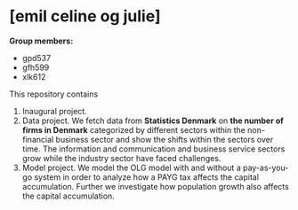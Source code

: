 # \[emil celine og julie\]

**Group members:**
- gpd537
- gfh599
- xlk612

This repository contains  
1. Inaugural project. 
2. Data project. We fetch data from **Statistics Denmark** on **the number of firms in Denmark** categorized by different sectors within the non-financial business sector and show the shifts within the sectors over time. The information and communication and business service sectors grow while the industry sector have faced challenges.
3. Model project. We model the OLG model with and without a pay-as-you-go system in order to analyze how a PAYG tax affects the capital accumulation. Further we investigate how population growth also affects the capital accumulation.

